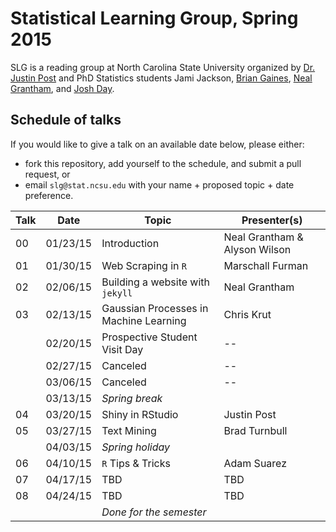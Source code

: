 Statistical Learning Group, Spring 2015
========

SLG is a reading group at North Carolina State University organized by [Dr. Justin Post](http://www4.stat.ncsu.edu/~post/) and PhD Statistics students Jami Jackson, [Brian Gaines](http://brgaines.github.io), [Neal Grantham](http://nsgrantham.github.io), and [Josh Day](http://joshday.github.io).

## Schedule of talks

If you would like to give a talk on an available date below, please either:

- fork this repository, add yourself to the schedule, and submit a pull request, or
- email `slg@stat.ncsu.edu` with your name + proposed topic + date preference.

|Talk|Date|Topic|Presenter(s)|
|----|----|-----|------------|
|00|01/23/15|Introduction|Neal Grantham & Alyson Wilson|
|01|01/30/15|Web Scraping in `R	`|Marschall Furman|
|02|02/06/15|Building a website with `jekyll`|Neal Grantham|
|03|02/13/15|Gaussian Processes in Machine Learning|Chris Krut|
| |02/20/15|Prospective Student Visit Day|--|
| |02/27/15|Canceled|--|
| |03/06/15|Canceled|--|
| |03/13/15|_Spring break_ ||
|04|03/20/15|Shiny in RStudio|Justin Post|
|05|03/27/15|Text Mining|Brad Turnbull|
| |04/03/15|_Spring holiday_ ||
|06|04/10/15|`R` Tips & Tricks|Adam Suarez|
|07|04/17/15|TBD|TBD|
|08|04/24/15|TBD|TBD|
| | |_Done for the semester_||
